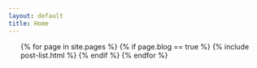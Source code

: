 ```yaml
---
layout: default
title: Home
---
```

<ul class="catalogue">
{% for page in site.pages %}
{% if page.blog == true %}
{% include post-list.html %}
{% endif %}
{% endfor %}
</ul>
